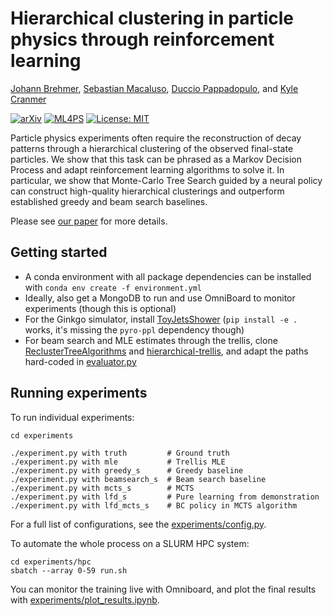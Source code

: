 # Hierarchical clustering in particle physics through reinforcement learning

[Johann Brehmer](johann.brehmer@nyu.edu), [Sebastian Macaluso](sm4511@nyu.edu),
[Duccio Pappadopulo](dpappadopulo@bloomberg.net), and [Kyle Cranmer](kyle.cranmer@nyu.edu)

[![arXiv](http://img.shields.io/badge/arXiv-2020.XXXXX-B31B1B.svg)](https://arxiv.org/abs/2011.XXXXX)
[![ML4PS](http://img.shields.io/badge/ML4PS-2020-000000.svg)](https://ml4physicalsciences.github.io/2020/)
[![License: MIT](https://img.shields.io/badge/License-MIT-yellow.svg)](https://opensource.org/licenses/MIT)

Particle physics experiments often require the reconstruction of  decay patterns through a hierarchical clustering of the observed final-state particles. We show that this task can be phrased as a Markov Decision Process and adapt reinforcement learning algorithms to solve it. In particular, we show that Monte-Carlo Tree Search guided by a neural policy can construct high-quality hierarchical clusterings and outperform established greedy and beam search baselines.

Please see [our paper](https://arxiv.org/abs/2011.XXXXX) for more details.

## Getting started

- A conda environment with all package dependencies can be installed with `conda env create -f environment.yml`
- Ideally, also get a MongoDB to run and use OmniBoard to monitor experiments (though this is optional)
- For the Ginkgo simulator, install [ToyJetsShower](https://github.com/johannbrehmer/ToyJetsShower) (`pip install -e .` works, it's missing the `pyro-ppl` dependency though)
- For beam search and MLE estimates through the trellis, clone [ReclusterTreeAlgorithms](https://github.com/SebastianMacaluso/ReclusterTreeAlgorithms) and [hierarchical-trellis](https://github.com/iesl/hierarchical-trellis), and adapt the paths hard-coded in [evaluator.py](ginkgo_rl/eval/evaluator.py)


## Running experiments

To run individual experiments:
```
cd experiments

./experiment.py with truth         # Ground truth
./experiment.py with mle           # Trellis MLE
./experiment.py with greedy_s      # Greedy baseline
./experiment.py with beamsearch_s  # Beam search baseline
./experiment.py with mcts_s        # MCTS
./experiment.py with lfd_s         # Pure learning from demonstration
./experiment.py with lfd_mcts_s    # BC policy in MCTS algorithm
```

For a full list of configurations, see the [experiments/config.py](experiments/config.py). 

To automate the whole process on a SLURM HPC system:
```
cd experiments/hpc
sbatch --array 0-59 run.sh
```

You can monitor the training live with Omniboard, and plot the final results with [experiments/plot_results.ipynb](experiments/plot_results.ipynb).
